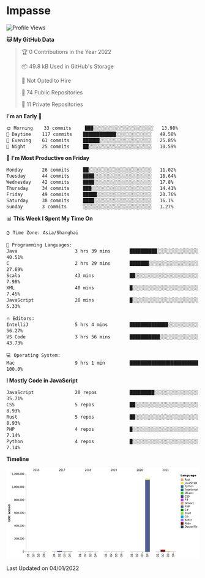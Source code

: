 # Impasse

<!--START_SECTION:waka-->
![Profile Views](http://img.shields.io/badge/Profile%20Views-18-blue)

**🐱 My GitHub Data** 

> 🏆 0 Contributions in the Year 2022
 > 
> 📦 49.8 kB Used in GitHub's Storage 
 > 
> 🚫 Not Opted to Hire
 > 
> 📜 74 Public Repositories 
 > 
> 🔑 11 Private Repositories  
 > 
**I'm an Early 🐤** 

```text
🌞 Morning    33 commits     ███░░░░░░░░░░░░░░░░░░░░░░   13.98% 
🌆 Daytime    117 commits    ████████████░░░░░░░░░░░░░   49.58% 
🌃 Evening    61 commits     ██████░░░░░░░░░░░░░░░░░░░   25.85% 
🌙 Night      25 commits     ██░░░░░░░░░░░░░░░░░░░░░░░   10.59%

```
📅 **I'm Most Productive on Friday** 

```text
Monday       26 commits     ██░░░░░░░░░░░░░░░░░░░░░░░   11.02% 
Tuesday      44 commits     ████░░░░░░░░░░░░░░░░░░░░░   18.64% 
Wednesday    42 commits     ████░░░░░░░░░░░░░░░░░░░░░   17.8% 
Thursday     34 commits     ███░░░░░░░░░░░░░░░░░░░░░░   14.41% 
Friday       49 commits     █████░░░░░░░░░░░░░░░░░░░░   20.76% 
Saturday     38 commits     ████░░░░░░░░░░░░░░░░░░░░░   16.1% 
Sunday       3 commits      ░░░░░░░░░░░░░░░░░░░░░░░░░   1.27%

```


📊 **This Week I Spent My Time On** 

```text
⌚︎ Time Zone: Asia/Shanghai

💬 Programming Languages: 
Java                     3 hrs 39 mins       ██████████░░░░░░░░░░░░░░░   40.51% 
C                        2 hrs 29 mins       ███████░░░░░░░░░░░░░░░░░░   27.69% 
Scala                    43 mins             ██░░░░░░░░░░░░░░░░░░░░░░░   7.98% 
XML                      40 mins             █░░░░░░░░░░░░░░░░░░░░░░░░   7.45% 
JavaScript               28 mins             █░░░░░░░░░░░░░░░░░░░░░░░░   5.33%

🔥 Editors: 
IntelliJ                 5 hrs 4 mins        ██████████████░░░░░░░░░░░   56.27% 
VS Code                  3 hrs 56 mins       ███████████░░░░░░░░░░░░░░   43.73%

💻 Operating System: 
Mac                      9 hrs 1 min         █████████████████████████   100.0%

```

**I Mostly Code in JavaScript** 

```text
JavaScript               20 repos            █████████░░░░░░░░░░░░░░░░   35.71% 
CSS                      5 repos             ██░░░░░░░░░░░░░░░░░░░░░░░   8.93% 
Rust                     5 repos             ██░░░░░░░░░░░░░░░░░░░░░░░   8.93% 
PHP                      4 repos             █░░░░░░░░░░░░░░░░░░░░░░░░   7.14% 
Python                   4 repos             █░░░░░░░░░░░░░░░░░░░░░░░░   7.14%

```


**Timeline**

![Chart not found](https://raw.githubusercontent.com/impasse/impasse/master/charts/bar_graph.png) 


 Last Updated on 04/01/2022
<!--END_SECTION:waka-->
